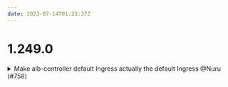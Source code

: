 ```yaml
---
date: 2023-07-14T01:23:37Z
---
```


# 1.249.0

<details>
  <summary>Make alb-controller default Ingress actually the default Ingress @Nuru (#758)</summary>

### what

- Make the `alb-controller` default Ingress actually the default Ingress

### why

- When setting `default_ingress_enabled = true` it is a reasonable expectation that the deployed Ingress be marked as the Default Ingress. The previous code suggests this was the intended behavior, but does not work with the current Helm chart and may have never worked.



</details>